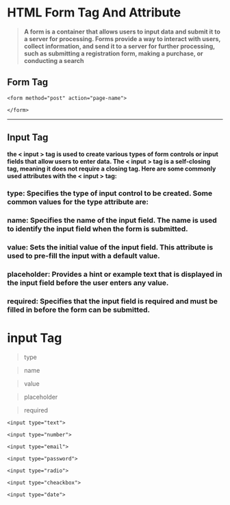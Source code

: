 # HTML Form Tag And Attribute

> **A form is a container that allows users to input data and submit it to a server for processing. Forms provide a way to interact with users, collect information, and send it to a server for further processing, such as submitting a registration form, making a purchase, or conducting a search**


## Form Tag 

```
<form method="post" action="page-name">

</form> 
```

<hr>

## Input Tag

**the < input > tag is used to create various types of form controls or input fields that allow users to enter data. The < input > tag is a self-closing tag, meaning it does not require a closing tag. Here are some commonly used attributes with the < input > tag:**

### type: Specifies the type of input control to be created. Some common values for the type attribute are:

###  name: Specifies the name of the input field. The name is used to identify the input field when the form is submitted.

### value: Sets the initial value of the input field. This attribute is used to pre-fill the input with a default value.

### **placeholder: Provides a hint or example text that is displayed in the input field before the user enters any value.**

### required: Specifies that the input field is required and must be filled in before the form can be submitted.




# input Tag

> type 

> name

> value

> placeholder

> required

> 

```
<input type="text">

<input type="number">

<input type="email">

<input type="password">

<input type="radio">

<input type="cheackbox">

<input type="date">

```
